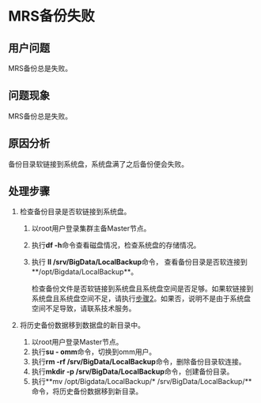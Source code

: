 # MRS备份失败<a name="ZH-CN_TOPIC_0168547256"></a>

## 用户问题<a name="section18305143583116"></a>

MRS备份总是失败。

## 问题现象<a name="section117424454313"></a>

MRS备份总是失败。

## 原因分析<a name="section1237061220324"></a>

备份目录软链接到系统盘，系统盘满了之后备份便会失败。

## 处理步骤<a name="section2089094716116"></a>

1.  检查备份目录是否软链接到系统盘。
    1.  以root用户登录集群主备Master节点。
    2.  执行**df -h**命令查看磁盘情况，检查系统盘的存储情况。
    3.  执行  **ll /srv/BigData/LocalBackup**命令， 查看备份目录是否软连接到**/opt/Bigdata/LocalBackup**。

        检查备份文件是否软链接到系统盘且系统盘空间是否足够。如果软链接到系统盘且系统盘空间不足，请执行[步骤2](#li18234525101912)。如果否，说明不是由于系统盘空间不足导致，请联系技术服务。

2.  <a name="li18234525101912"></a>将历史备份数据移到数据盘的新目录中。
    1.  以root用户登录Master节点。
    2.  执行**su - omm**命令，切换到omm用户。
    3.  执行**rm -rf /srv/BigData/LocalBackup**命令，删除备份目录软连接。
    4.  执行**mkdir -p /srv/BigData/LocalBackup**命令，创建备份目录。
    5.  执行**mv  /opt/Bigdata/LocalBackup/\* /srv/BigData/LocalBackup/**命令，将历史备份数据移到新目录。



